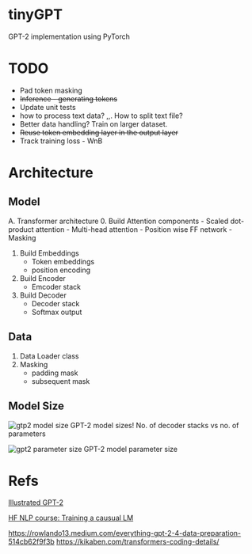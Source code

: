 # tinyGPT
GPT-2 implementation using PyTorch


# TODO
- Pad token masking
- <s>Inference - generating tokens</s>
- Update unit tests
- how to process text data? <bos>,<eos>,<pad>. How to split text file?
- Better data handling? Train on larger dataset.
- <s>Reuse token embedding layer in the output layer</s>
- Track training loss - WnB



# Architecture
## Model
A. Transformer architecture
0. Build Attention components
    - Scaled dot-product attention
    - Multi-head attention
    - Position wise FF network
    - Masking
1. Build Embeddings
    - Token embeddings
    - position encoding
2. Build Encoder
    - Emcoder stack
3. Build Decoder
    - Decoder stack
    - Softmax output

## Data
1. Data Loader class
2. Masking
    - padding mask
    - subsequent mask

## Model Size
![gtp2 model size](https://jalammar.github.io/images/gpt2/gpt2-sizes-hyperparameters-3.png)
GPT-2 model sizes! No. of decoder stacks vs no. of parameters

![gpt2 parameter size](https://jalammar.github.io/images/gpt2/gpt2-sizes.png)
GPT-2 model parameter size

# Refs
[Illustrated GPT-2](https://jalammar.github.io/illustrated-gpt2/)

[HF NLP course: Training a causual LM](https://huggingface.co/learn/nlp-course/chapter7/6?fw=pt)


https://rowlando13.medium.com/everything-gpt-2-4-data-preparation-514cb62f9f3b
https://kikaben.com/transformers-coding-details/

